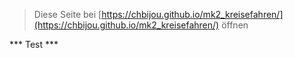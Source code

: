 
> Diese Seite bei [https://chbijou.github.io/mk2_kreisefahren/](https://chbijou.github.io/mk2_kreisefahren/) öffnen

*** Test ***
